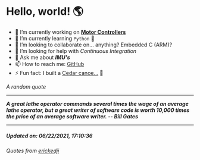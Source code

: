 # Hello, world! 🌎


- 🔧 I’m currently working on [**Motor Controllers**](https://github.com/kyleRhess/MicroMotor)
- 🌱 I’m currently learning `Python` **🐍**
- 👯 I’m looking to collaborate on... anything? Embedded C (ARM)?
- 🤔 I’m looking for help with *Continuous Integration*
- 💬 Ask me about ***IMU's***
- 📫 How to reach me: [GitHub](https://github.com/kyleRhess)
- ⚡ Fun fact: I built a [Cedar canoe...](https://kylerhess.github.io/canoe.html) 🛶

_A random quote_
___
***A great lathe operator commands several times the wage of an average
lathe operator, but a great writer of software code is worth 10,000
times the price of an average software writer.
-- Bill Gates***
___
##### Updated on: 06/22/2021, 17:10:36
###### Quotes from [erickedji](https://gist.github.com/erickedji/68802)